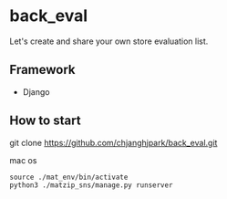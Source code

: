 # back_eval
Let's create and share your own store evaluation list.
## Framework
- Django
## How to start
git clone https://github.com/chjanghjpark/back_eval.git

mac os
```
source ./mat_env/bin/activate
python3 ./matzip_sns/manage.py runserver
```

